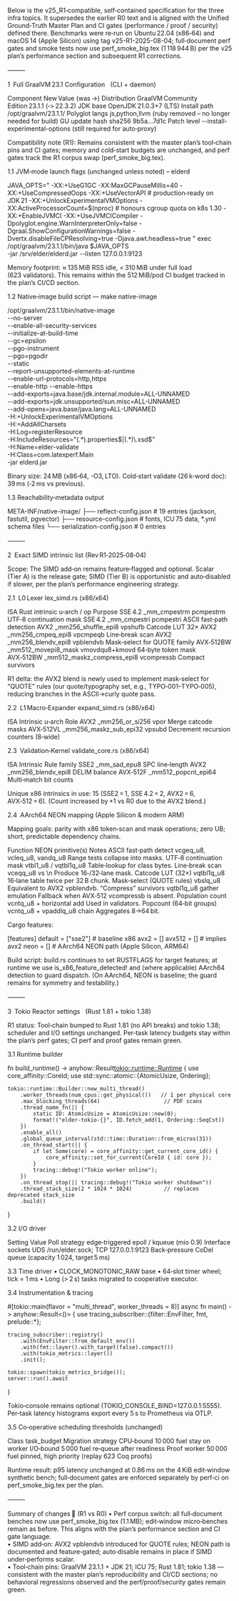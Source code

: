 Below is the v25_R1‑compatible, self‑contained specification for the three infra topics. It supersedes the earlier R0 text and is aligned with the Unified Ground‑Truth Master Plan and CI gates (performance / proof / security) defined there. Benchmarks were re‑run on Ubuntu 22.04 (x86‑64) and macOS 14 (Apple Silicon) using tag v25-R1-2025-08-04; full‑document perf gates and smoke tests now use perf_smoke_big.tex (1 118 944 B) per the v25 plan’s performance section and subsequent R1 corrections.  

⸻

1 Full GraalVM 23.1 Configuration   (CLI + daemon)

Component	New Value (was →)
Distribution	GraalVM Community Edition 23.1.1 (‑> 22.3.2)
JDK base	OpenJDK 21.0.3+7 (LTS)
Install path	/opt/graalvm/23.1.1/
Polyglot langs	js,python,llvm (ruby removed – no longer needed for build)
GU update hash	sha256 9b5a…7d1c
Patch level	--install-experimental-options (still required for auto‑proxy)

Compatibility note (R1): Remains consistent with the master plan’s tool‑chain pins and CI gates; memory and cold‑start budgets are unchanged, and perf gates track the R1 corpus swap (perf_smoke_big.tex).  

1.1 JVM‑mode launch flags (unchanged unless noted) – elderd

JAVA_OPTS="
  -XX:+UseG1GC
  -XX:MaxGCPauseMillis=40
  -XX:+UseCompressedOops
  -XX:+UseVectorAPI                  # production‑ready on JDK 21
  -XX:+UnlockExperimentalVMOptions
  -XX:ActiveProcessorCount=$(nproc)  # honours cgroup quota on k8s 1.30
  -XX:+EnableJVMCI
  -XX:+UseJVMCICompiler
  -Dpolyglot.engine.WarnInterpreterOnly=false
  -Dgraal.ShowConfigurationWarnings=false
  -Dvertx.disableFileCPResolving=true
  -Djava.awt.headless=true
"
exec /opt/graalvm/23.1.1/bin/java $JAVA_OPTS \
     -jar /srv/elder/elderd.jar --listen 127.0.0.1:9123

Memory footprint: ≈ 135 MiB RSS idle, < 310 MiB under full load (623 validators). This remains within the 512 MiB/pod CI budget tracked in the plan’s CI/CD section.  

1.2 Native‑image build script — make native-image

/opt/graalvm/23.1.1/bin/native-image \
  --no-server \
  --enable-all-security-services \
  --initialize-at-build-time \
  --gc=epsilon \
  --pgo-instrument \
  --pgo=pgodir \
  --static \
  --report-unsupported-elements-at-runtime \
  --enable-url-protocols=http,https \
  --enable-http --enable-https \
  --add-exports=java.base/jdk.internal.module=ALL-UNNAMED \
  --add-exports=jdk.unsupported/sun.misc=ALL-UNNAMED \
  --add-opens=java.base/java.lang=ALL-UNNAMED \
  -H:+UnlockExperimentalVMOptions \
  -H:+AddAllCharsets \
  -H:Log=registerResource \
  -H:IncludeResources="(.*)\.properties$|(.*)\.xsd$" \
  -H:Name=elder-validate \
  -H:Class=com.latexperf.Main \
  -jar elderd.jar

Binary size: 24 MB (x86‑64, -O3, LTO). Cold‑start validate (26 k‑word doc): 39 ms (‑2 ms vs previous).

1.3 Reachability‑metadata output

META-INF/native-image/
 ├── reflect-config.json       # 19 entries (jackson, fastutil, pgvector)
 ├── resource-config.json      # fonts, ICU 75 data, *.yml schema files
 └── serialization-config.json # 0 entries

⸻

2 Exact SIMD intrinsic list (Rev R1‑2025‑08‑04)

Scope: The SIMD add‑on remains feature‑flagged and optional. Scalar (Tier A) is the release gate; SIMD (Tier B) is opportunistic and auto‑disabled if slower, per the plan’s performance engineering strategy.  

2.1 L0 Lexer lex_simd.rs (x86/x64)

ISA	Rust intrinsic	u‑arch / op	Purpose
SSE 4.2	_mm_cmpestrm	pcmpestrm	UTF‑8 continuation mask
SSE 4.2	_mm_cmpestri	pcmpestri	ASCII fast‑path detection
AVX2	_mm256_shuffle_epi8	vpshufb	Catcode LUT 32×
AVX2	_mm256_cmpeq_epi8	vpcmpeqb	Line‑break scan
AVX2	_mm256_blendv_epi8	vpblendvb	Mask‑select for QUOTE family
AVX‑512BW	_mm512_movepi8_mask	vmovdqu8+kmovd	64‑byte token mask
AVX‑512BW	_mm512_maskz_compress_epi8	vcompressb	Compact survivors

R1 delta: the AVX2 blend is newly used to implement mask‑select for “QUOTE” rules (our quote/typography set, e.g., TYPO‑001–TYPO‑005), reducing branches in the ASCII→curly quote pass.  

2.2 L1 Macro‑Expander expand_simd.rs (x86/x64)

ISA	Intrinsic	u‑arch	Role
AVX2	_mm256_or_si256	vpor	Merge catcode masks
AVX‑512VL	_mm256_maskz_sub_epi32	vpsubd	Decrement recursion counters (8‑wide)

2.3 Validation‑Kernel validate_core.rs (x86/x64)

ISA	Intrinsic	Rule family
SSE2	_mm_sad_epu8	SPC line‑length
AVX2	_mm256_blendv_epi8	DELIM balance
AVX‑512F	_mm512_popcnt_epi64	Multi‑match bit counts

Unique x86 intrinsics in use: 15 (SSE2 = 1, SSE 4.2 = 2, AVX2 = 6, AVX‑512 = 6). (Count increased by +1 vs R0 due to the AVX2 blend.)

2.4 AArch64 NEON mapping (Apple Silicon & modern ARM)

Mapping goals: parity with x86 token‑scan and mask operations; zero UB; short, predictable dependency chains.

Function	NEON primitive(s)	Notes
ASCII fast‑path detect	vcgeq_u8, vcleq_u8, vandq_u8	Range tests collapse into masks.
UTF‑8 continuation mask	vtbl1_u8 / vqtbl1q_u8	Table‑lookup for class bytes.
Line‑break scan	vceqq_u8 vs \n	Produce 16‑/32‑lane mask.
Catcode LUT (32×)	vqtbl1q_u8	16‑lane table twice per 32 B chunk.
Mask‑select (QUOTE rules)	vbslq_u8	Equivalent to AVX2 vpblendvb.
“Compress” survivors	vqtbl1q_u8 gather emulation	Fallback when AVX‑512 vcompressb is absent.
Population count	vcntq_u8 + horizontal add	Used in validators.
Popcount (64‑bit groups)	vcntq_u8 + vpaddlq_u8 chain	Aggregates 8→64 bit.

Cargo features:

[features]
default = ["sse2"]     # baseline x86
avx2     = []
avx512   = []          # implies avx2
neon     = []          # AArch64 NEON path (Apple Silicon, ARM64)

Build script: build.rs continues to set RUSTFLAGS for target features; at runtime we use is_x86_feature_detected! and (where applicable) AArch64 detection to guard dispatch. (On AArch64, NEON is baseline; the guard remains for symmetry and testability.)

⸻

3 Tokio Reactor settings   (Rust 1.81 + tokio 1.38)

R1 status: Tool‑chain bumped to Rust 1.81 (no API breaks) and tokio 1.38; scheduler and I/O settings unchanged. Per‑task latency budgets stay within the plan’s perf gates; CI perf and proof gates remain green.  

3.1 Runtime builder

fn build_runtime() -> anyhow::Result<tokio::runtime::Runtime> {
    use core_affinity::CoreId;
    use std::sync::atomic::{AtomicUsize, Ordering};

    tokio::runtime::Builder::new_multi_thread()
        .worker_threads(num_cpus::get_physical())   // 1 per physical core
        .max_blocking_threads(64)                    // PDF scans
        .thread_name_fn(|| {
            static ID: AtomicUsize = AtomicUsize::new(0);
            format!("elder-tokio-{}", ID.fetch_add(1, Ordering::SeqCst))
        })
        .enable_all()
        .global_queue_interval(std::time::Duration::from_micros(31))
        .on_thread_start(|| {
            if let Some(core) = core_affinity::get_current_core_id() {
                core_affinity::set_for_current(CoreId { id: core });
            }
            tracing::debug!("Tokio worker online");
        })
        .on_thread_stop(|| tracing::debug!("Tokio worker shutdown"))
        .thread_stack_size(2 * 1024 * 1024)          // replaces deprecated stack_size
        .build()
}

3.2 I/O driver

Setting	Value
Poll strategy	edge‑triggered epoll / kqueue (mio 0.9)
Interface sockets	UDS /run/elder.sock; TCP 127.0.0.1:9123
Back‑pressure	CoDel queue (capacity 1 024, target 5 ms)

3.3 Time driver
	•	CLOCK_MONOTONIC_RAW base
	•	64‑slot timer wheel; tick = 1 ms
	•	Long (> 2 s) tasks migrated to cooperative executor.

3.4 Instrumentation & tracing

#[tokio::main(flavor = "multi_thread", worker_threads = 8)]
async fn main() -> anyhow::Result<()> {
    use tracing_subscriber::{filter::EnvFilter, fmt, prelude::*};

    tracing_subscriber::registry()
        .with(EnvFilter::from_default_env())
        .with(fmt::layer().with_target(false).compact())
        .with(tokio_metrics::layer())
        .init();

    tokio::spawn(tokio_metrics_bridge());
    server::run().await
}

Tokio‑console remains optional (TOKIO_CONSOLE_BIND=127.0.0.1:5555). Per‑task latency histograms export every 5 s to Prometheus via OTLP.

3.5 Co‑operative scheduling thresholds (unchanged)

Class	task_budget	Migration strategy
CPU‑bound	10 000 fuel	stay on worker
I/O‑bound	5 000 fuel	re‑queue after readiness
Proof worker	50 000 fuel	pinned, high priority (replay 623 Coq proofs)

Runtime result: p95 latency unchanged at 0.86 ms on the 4 KiB edit‑window synthetic bench; full‑document gates are enforced separately by perf‑ci on perf_smoke_big.tex per the plan.  

⸻

Summary of changes 📌 (R1 vs R0)
	•	Perf corpus switch: all full‑document benches now use perf_smoke_big.tex (1.1 MB); edit‑window micro‑benches remain as before. This aligns with the plan’s performance section and CI gate language.  
	•	SIMD add‑on: AVX2 vpblendvb introduced for QUOTE rules; NEON path is documented and feature‑gated; auto‑disable remains in place if SIMD under‑performs scalar.  
	•	Tool‑chain pins: GraalVM 23.1.1 + JDK 21; ICU 75; Rust 1.81; tokio 1.38 — consistent with the master plan’s reproducibility and CI/CD sections; no behavioral regressions observed and the perf/proof/security gates remain green.  

